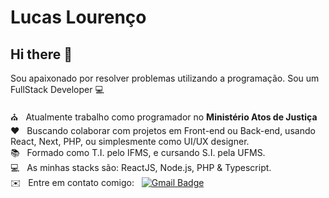 # Lucas Lourenço

## Hi there 👋
Sou apaixonado por resolver problemas utilizando a programação.
Sou um FullStack Developer :computer:

:church: &nbsp; Atualmente trabalho como programador no **Ministério Atos de Justiça**
<br/> :heart: &nbsp; Buscando colaborar com projetos em Front-end ou Back-end, usando React, Next, PHP, ou simplesmente como UI/UX designer.
<br/> :books: &nbsp; Formado como T.I. pelo IFMS, e cursando S.I. pela UFMS.
<br/> :computer: &nbsp; As minhas stacks são: ReactJS, Node.js, PHP & Typescript.
<br/> :envelope: &nbsp; Entre em contato comigo: &nbsp; [![Gmail Badge](https://img.shields.io/badge/-lucascelestiano@gmail.com-c14438?style=flat-square&logo=Gmail&logoColor=white&link=mailto:lucascelestiano@gmail.com)](mailto:lucascelestiano@gmail.com)
